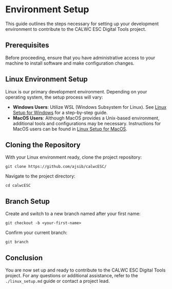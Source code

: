 # Environment Setup

This guide outlines the steps necessary for setting up your development environment to contribute to the CALWC ESC Digital Tools project.

## Prerequisites

Before proceeding, ensure that you have administrative access to your machine to install software and make configuration changes.

## Linux Environment Setup

Linux is our primary development environment. Depending on your operating system, the setup process will vary:

- **Windows Users**: Utilize WSL (Windows Subsystem for Linux). See [Linux Setup for Windows](./linux_setup.md) for a step-by-step guide.
- **MacOS Users**: Although MacOS provides a Unix-based environment, additional tools and configurations may be necessary. Instructions for MacOS users can be found in [Linux Setup for MacOS](./linux_setup.md).

## Cloning the Repository

With your Linux environment ready, clone the project repository:

```
git clone https://github.com/ajsib/calwcESC/
```

Navigate to the project directory:

```
cd calwcESC
```

## Branch Setup

Create and switch to a new branch named after your first name:

```
git checkout -b <your-first-name>
```

Confirm your current branch:

```
git branch
```

## Conclusion

You are now set up and ready to contribute to the CALWC ESC Digital Tools project. For any questions or additional assistance, refer to the `./linux_setup.md` guide or contact a project lead.
